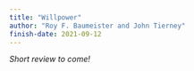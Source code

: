 ```yaml
---
title: "Willpower"
author: "Roy F. Baumeister and John Tierney"
finish-date: 2021-09-12
---
```


_Short review to come!_
